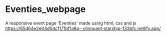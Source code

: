 # Eventies_webpage
A responsive event page 'Eventies' made using html, css and js
https://65d64e2e04d0dcf171bf1a8a--clinquant-starship-133bfc.netlify.app/
